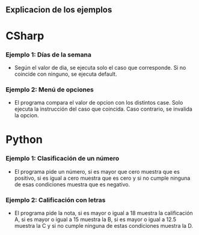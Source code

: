 ## Explicacion de los ejemplos

# CSharp

### Ejemplo 1: Días de la semana

- Según el valor de dia, se ejecuta solo el caso que corresponde. Si no coincide con ninguno, se ejecuta default.

### Ejemplo 2: Menú de opciones

- El programa compara el valor de opcion con los distintos case. Solo ejecuta la instrucción del caso que coincida. Caso contrario, se invalida la opcion.

# Python

### Ejemplo 1: Clasificación de un número

- El programa pide un número, si es mayor que cero muestra que es positivo, si es igual a cero muestra que es cero y si no cumple ninguna de esas condiciones muestra que es negativo.

### Ejemplo 2: Calificación con letras

- El programa pide la nota, si es mayor o igual a 18 muestra la calificación A, si es mayor o igual a 15 muestra la B, si es mayor o igual a 12.5 muestra la C y si no cumple ninguna de estas condiciones muestra la D.